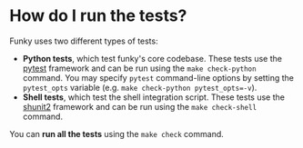# How do I run the tests?

Funky uses two different types of tests:

* **Python tests**, which test funky's core codebase. These tests use the [pytest] framework and can be run using the `make check-python` command. You may specify `pytest` command-line options by setting the `pytest_opts` variable (e.g. `make check-python pytest_opts=-v`).
* **Shell tests**, which test the shell integration script. These tests use the [shunit2] framework and can be run using the `make check-shell` command.

You can **run all the tests** using the `make check` command.


[pytest]: https://github.com/pytest-dev/pytest
[shunit2]: https://github.com/kward/shunit2
